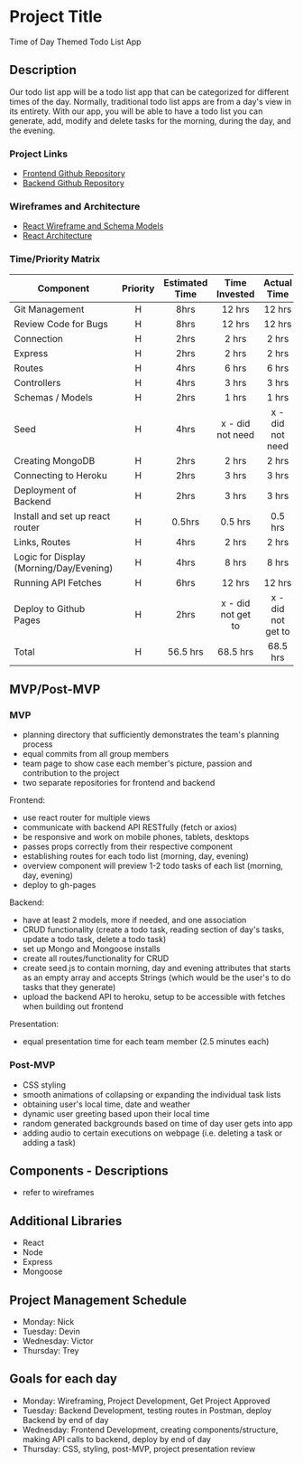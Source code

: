 # Project Title
Time of Day Themed Todo List App
## Description
Our todo list app will be a todo list app that can be categorized for different times of the day. Normally, traditional todo list apps are from a day's view in its entirety. With our app, you will be able to have a todo list you can generate, add, modify and delete tasks for the morning, during the day, and the evening.
### Project Links
- [Frontend Github Repository](https://github.com/Team-French-Fries/todo-fries-client)
- [Backend Github Repository](https://github.com/Team-French-Fries/todo-fries-api)
### Wireframes and Architecture
- [React Wireframe and Schema Models](https://wireframe.cc/ukyPzy)
- [React Architecture](https://wireframe.cc/lbP3m1)
### Time/Priority Matrix
| Component | Priority | Estimated Time | Time Invested | Actual Time |
| --- | :---: |  :---: | :---: | :---: |
| Git Management | H | 8hrs | 12 hrs | 12 hrs |
| Review Code for Bugs | H | 8hrs | 12 hrs | 12 hrs |
| Connection | H | 2hrs | 2 hrs | 2 hrs |
| Express  | H | 2hrs | 2 hrs | 2 hrs |
| Routes | H | 4hrs | 6 hrs | 6 hrs |
| Controllers | H | 4hrs | 3 hrs | 3 hrs |
| Schemas / Models | H | 2hrs | 1 hrs | 1 hrs |
| Seed | H | 4hrs | x - did not need | x - did not need |
| Creating MongoDB | H | 2hrs | 2 hrs | 2 hrs |
| Connecting to Heroku | H | 2hrs | 3 hrs | 3 hrs |
| Deployment of Backend | H | 2hrs | 3 hrs | 3 hrs |
| Install and set up react router | H | 0.5hrs | 0.5 hrs | 0.5 hrs |
| Links, Routes | H | 4hrs | 2 hrs | 2 hrs |
| Logic for Display (Morning/Day/Evening) | H | 4hrs | 8 hrs | 8 hrs |
| Running API Fetches | H | 6hrs | 12 hrs | 12 hrs |
| Deploy to Github Pages | H | 2hrs | x - did not get to | x - did not get to |
| Total | H | 56.5 hrs | 68.5 hrs | 68.5 hrs |
## MVP/Post-MVP
### MVP
- planning directory that sufficiently demonstrates the team's planning process
- equal commits from all group members
- team page to show case each member's picture, passion and contribution to the project
- two separate repositories for frontend and backend

Frontend:
- use react router for multiple views
- communicate with backend API RESTfully (fetch or axios)
- be responsive and work on mobile phones, tablets, desktops
- passes props correctly from their respective component
- establishing routes for each todo list (morning, day, evening)
- overview component will preview 1-2 todo tasks of each list (morning, day, evening)
- deploy to gh-pages

Backend:
- have at least 2 models, more if needed, and one association
- CRUD functionality (create a todo task, reading section of day's tasks, update a todo task, delete a todo task)
- set up Mongo and Mongoose installs
- create all routes/functionality for CRUD
- create seed.js to contain morning, day and evening attributes that starts as an empty array and accepts Strings (which would be the user's to do tasks that they generate)
- upload the backend API to heroku, setup to be accessible with fetches when building out frontend

Presentation:
- equal presentation time for each team member (2.5 minutes each)
### Post-MVP
- CSS styling
- smooth animations of collapsing or expanding the individual task lists
- obtaining user's local time, date and weather
- dynamic user greeting based upon their local time
- random generated backgrounds based on time of day user gets into app
- adding audio to certain executions on webpage (i.e. deleting a task or adding a task)
## Components - Descriptions
- refer to wireframes
## Additional Libraries
- React
- Node
- Express
- Mongoose
## Project Management Schedule
- Monday: Nick
- Tuesday: Devin
- Wednesday: Victor
- Thursday: Trey
## Goals for each day
- Monday: Wireframing, Project Development, Get Project Approved
- Tuesday: Backend Development, testing routes in Postman, deploy Backend by end of day
- Wednesday: Frontend Development, creating components/structure, making API calls to backend, deploy by end of day
- Thursday: CSS, styling, post-MVP, project presentation review
